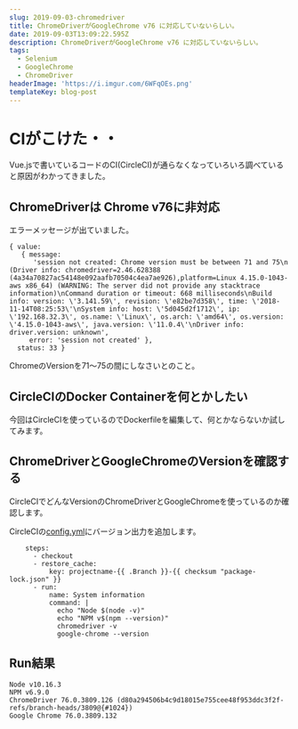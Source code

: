 ```yaml
---
slug: 2019-09-03-chromedriver
title: ChromeDriverがGoogleChrome v76 に対応していないらしい。
date: 2019-09-03T13:09:22.595Z
description: ChromeDriverがGoogleChrome v76 に対応していないらしい。
tags:
  - Selenium
  - GoogleChrome
  - ChromeDriver
headerImage: 'https://i.imgur.com/6WFqOEs.png'
templateKey: blog-post
---
```

# CIがこけた・・

Vue.jsで書いているコードのCI(CircleCI)が通らなくなっていろいろ調べていると原因がわかってきました。

## ChromeDriverは Chrome v76に非対応

エラーメッセージが出ていました。

```javascript{numberLines: 1}
{ value:
   { message:
      'session not created: Chrome version must be between 71 and 75\n  (Driver info: chromedriver=2.46.628388 (4a34a70827ac54148e092aafb70504c4ea7ae926),platform=Linux 4.15.0-1043-aws x86_64) (WARNING: The server did not provide any stacktrace information)\nCommand duration or timeout: 668 milliseconds\nBuild info: version: \'3.141.59\', revision: \'e82be7d358\', time: \'2018-11-14T08:25:53\'\nSystem info: host: \'5d045d2f1712\', ip: \'192.168.32.3\', os.name: \'Linux\', os.arch: \'amd64\', os.version: \'4.15.0-1043-aws\', java.version: \'11.0.4\'\nDriver info: driver.version: unknown',
     error: 'session not created' },
  status: 33 }
```

ChromeのVersionを71～75の間にしなさいとのこと。

## CircleCIのDocker Containerを何とかしたい

今回はCircleCIを使っているのでDockerfileを編集して、何とかならないか試してみます。

## ChromeDriverとGoogleChromeのVersionを確認する

CircleCIでどんなVersionのChromeDriverとGoogleChromeを使っているのか確認します。

CircleCIの[config.yml](https://github.com/tubone24/ebook-homebrew-vue-typescript-client/blob/master/.circleci/config.yml)にバージョン出力を追加します。

```javascript{numberLines: 7}{16, 17}
    steps:
      - checkout
      - restore_cache:
          key: projectname-{{ .Branch }}-{{ checksum "package-lock.json" }}
      - run:
          name: System information
          command: |
            echo "Node $(node -v)"
            echo "NPM v$(npm --version)"
            chromedriver -v
            google-chrome --version
```

## Run結果

```console{numberLines: 1}{3, 4}
Node v10.16.3
NPM v6.9.0
ChromeDriver 76.0.3809.126 (d80a294506b4c9d18015e755cee48f953ddc3f2f-refs/branch-heads/3809@{#1024})
Google Chrome 76.0.3809.132 
```



